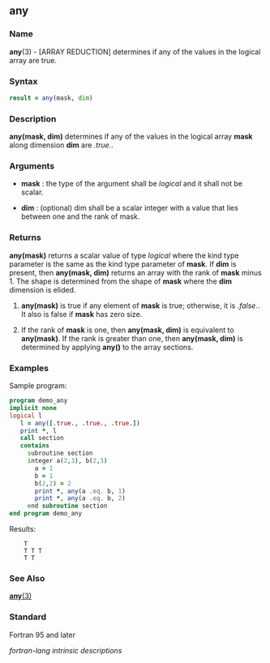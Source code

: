 ## any

### **Name**

**any**(3) - \[ARRAY REDUCTION\] determines if any of the values in the logical array are true.

### **Syntax**

```fortran
result = any(mask, dim)
```

### **Description**

**any(mask, dim)** determines if any of the values in the logical
array **mask** along dimension **dim** are _.true._.

### **Arguments**

- **mask**
  : the type of the argument shall be _logical_ and it shall not be
  scalar.

- **dim**
  : (optional) dim shall be a scalar integer with a value that lies
  between one and the rank of mask.

### **Returns**

**any(mask)** returns a scalar value of type _logical_ where the kind type
parameter is the same as the kind type parameter of **mask**. If **dim** is
present, then **any(mask, dim)** returns an array with the rank of **mask**
minus 1. The shape is determined from the shape of **mask** where the **dim**
dimension is elided.

1.  **any(mask)** is true if any element of **mask** is true; otherwise, it
    is _.false._. It also is false if **mask** has zero size.

2.  If the rank of **mask** is one, then **any(mask, dim)** is equivalent to
    **any(mask)**. If the rank is greater than one, then **any(mask,
    dim)** is determined by applying **any()** to the array sections.

### **Examples**

Sample program:

```fortran
program demo_any
implicit none
logical l
   l = any([.true., .true., .true.])
   print *, l
   call section
   contains
     subroutine section
     integer a(2,3), b(2,3)
       a = 1
       b = 1
       b(2,2) = 2
       print *, any(a .eq. b, 1)
       print *, any(a .eq. b, 2)
     end subroutine section
end program demo_any
```

Results:

```text
    T
    T T T
    T T
```
### **See Also**
[**any**(3)](#all)

### **Standard**

Fortran 95 and later

 _fortran-lang intrinsic descriptions_
